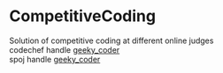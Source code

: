 # CompetitiveCoding 
Solution of competitive coding at different online judges <br>
codechef handle [geeky_coder](https://www.codechef.com/users/geeky_coder )<br>
spoj handle [geeky_coder](www.spoj.com/users/geeky_coder )<br>
